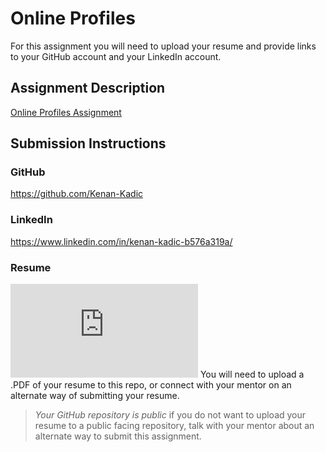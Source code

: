 # Online Profiles
For this assignment you will need to upload your resume and provide links to your GitHub account and your LinkedIn account.

## Assignment Description
[Online Profiles Assignment](https://education.launchcode.org/liftoff/modules/assignments/online-profiles)

## Submission Instructions
 
### GitHub
https://github.com/Kenan-Kadic
 
### LinkedIn
https://www.linkedin.com/in/kenan-kadic-b576a319a/

### Resume
![PDF of Resume](https://github.com/Kenan-Kadic/liftoff-assignments/blob/master/C1-Online_Profiles/Kenan%20Kadic%20Resume%202020.pdf)
You will need to upload a .PDF of your resume to this repo, or connect with your mentor on an alternate way of submitting your resume.

> *Your GitHub repository is public* if you do not want to upload your resume to a public facing repository, talk with your mentor about an alternate way to submit this assignment.

